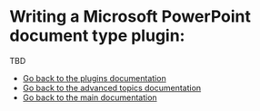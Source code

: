 # Writing a Microsoft PowerPoint document type plugin:

TBD

- [Go back to the plugins documentation](../README.md)
- [Go back to the advanced topics documentation](../../README.md)
- [Go back to the main documentation](../../../README.md)
